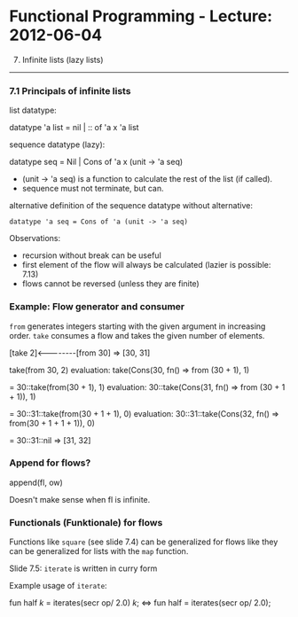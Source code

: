 Functional Programming - Lecture: 2012-06-04
============================================

7. Infinite lists (lazy lists)
------------------------------

### 7.1 Principals of infinite lists

list datatype:

  datatype 'a list = nil | :: of 'a x 'a list

sequence datatype (lazy):

  datatype seq = Nil | Cons of 'a x (unit -> 'a seq)

  - (unit -> 'a seq) is a function to calculate the rest of the list (if called).
  - sequence must not terminate, but can.

  alternative definition of the sequence datatype without alternative:

    datatype 'a seq = Cons of 'a (unit -> 'a seq)

Observations:
  - recursion without break can be useful
  - first element of the flow will always be calculated (lazier is possible: 7.13)
  - flows cannot be reversed (unless they are finite)

### Example: Flow generator and consumer

`from` generates integers starting with the given argument in increasing order.
`take` consumes a flow and takes the given number of elements.

[take 2]<--------[from 30]
=> [30, 31]

take(from 30, 2)
evaluation: take(Cons(30, fn() => from (30 + 1), 1)

= 30::take(from(30 + 1), 1)
evaluation: 30::take(Cons(31, fn() => from (30 + 1 + 1)), 1)

= 30::31::take(from(30 + 1 + 1), 0)
evaluation: 30::31::take(Cons(32, fn() => from(30 + 1 + 1 + 1)), 0)

= 30::31::nil
=> [31, 32]

### Append for flows?

append(fl, ow)

Doesn't make sense when fl is infinite.

### Functionals (Funktionale) for flows

Functions like `square` (see slide 7.4) can be generalized for flows like they can be generalized
for lists with the `map` function.

Slide 7.5: `iterate` is written in curry form

Example usage of `iterate`:

  fun half *k* = iterates(secr op/ 2.0) *k*;
  <=> fun half = iterates(secr op/ 2.0);
